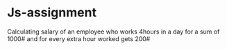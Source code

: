 # Js-assignment
Calculating salary of an employee who works 4hours in a day for a sum of 1000# and for every extra hour worked gets 200#
